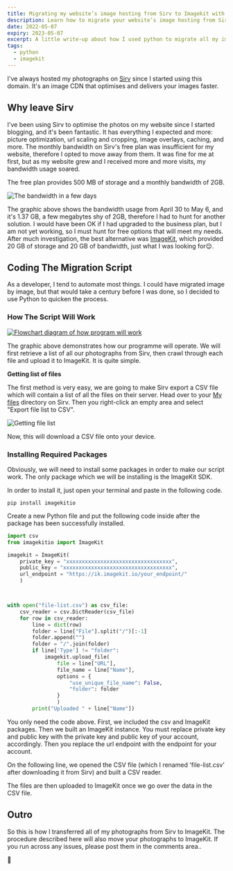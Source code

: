 ```yaml
---
title: Migrating my website’s image hosting from Sirv to Imagekit with Python
description: Learn how to migrate your website’s image hosting from Sirv to Imagekit with this step-by-step guide using Python. Improve your website’s performance and user experience with ease!
date: 2022-05-07
expiry: 2023-05-07
excerpt: A little write-up about how I used python to migrate all my images from sirv to imagekit
tags:
  - python
  - imagekit
---
```


I've always hosted my photographs on [Sirv](https://sirv.com/) since I started using this domain. It's an image CDN that optimises and delivers your images faster.

## Why leave Sirv

I've been using Sirv to optimise the photos on my website since I started blogging, and it's been fantastic. It has everything I expected and more: picture optimization, url scaling and cropping, image overlays, caching, and more. The monthly bandwidth on Sirv's free plan was insufficient for my website, therefore I opted to move away from them. It was fine for me at first, but as my website grew and I received more and more visits, my bandwidth usage soared.

The free plan provides 500 MB of storage and a monthly bandwidth of 2GB.

![The bandwidth in a few days](https://ik.imagekit.io/kudadam/blog/migrate-sirv-imagekit/monthly-bandwith_2lycAl4mP.png)

The graphic above shows the bandwidth usage from April 30 to May 6, and it's 1.37 GB, a few megabytes shy of 2GB, therefore I had to hunt for another solution. I would have been OK if I had upgraded to the business plan, but I am not yet working, so I must hunt for free options that will meet my needs. After much investigation, the best alternative was [ImageKit](https://imagekit.io/), which provided 20 GB of storage and 20 GB of bandwidth, just what I was looking for:relieved:.

## Coding The Migration Script

As a developer, I tend to automate most things. I could have migrated image by image, but that would take a century before I was done, so I decided to use Python to quicken the process.

### How The Script Will Work

[![Flowchart diagram of how program will work](https://mermaid.ink/img/pako:eNo1zc0KgkAUhuFbOZy13oCLICtCWlYrx8XBOTpD8yPjGSLEe08id9_i4XsX7KNmrHBw8d0bSgKPWoVje2UBZ2eBOMBgHc-dCmV5UKFuG-FEwiAmxTwaYOrNz-zk1D4nF0mDRGg8jXyz0mGBnpMnq7faogKAQjHsWWG1TU3ppVCFdXN50tv_RVuJCauB3MwFUpZ4_4QeK0mZd3S2NCbyf7V-ARLYR-k)](https://mermaid.live/edit#pako:eNo1zc0KgkAUhuFbOZy13oCLICtCWlYrx8XBOTpD8yPjGSLEe08id9_i4XsX7KNmrHBw8d0bSgKPWoVje2UBZ2eBOMBgHc-dCmV5UKFuG-FEwiAmxTwaYOrNz-zk1D4nF0mDRGg8jXyz0mGBnpMnq7faogKAQjHsWWG1TU3ppVCFdXN50tv_RVuJCauB3MwFUpZ4_4QeK0mZd3S2NCbyf7V-ARLYR-k)

The graphic above demonstrates how our programme will operate. We will first retrieve a list of all our photographs from Sirv, then crawl through each file and upload it to ImageKit. It is quite simple.

**Getting list of files**

The first method is very easy, we are going to make Sirv export a CSV file which will contain a list of all the files on their server. Head over to your [My files](https://my.sirv.com/#/browse/) directory on Sirv. Then you right-click an empty area and select "Export file list to CSV".

![Getting file list](https://ik.imagekit.io/kudadam/blog/migrate-sirv-imagekit/getting-flie-list_VnGgq0DAM.gif?ik-sdk-version=javascript-1.4.3&updatedAt=1666489355212)

Now, this will download a CSV file onto your device.

### Installing Required Packages

Obviously, we will need to install some packages in order to make our script work. The only package which we will be installing is the ImageKit SDK.

In order to install it, just open your terminal and paste in the following code.

```plaintext
pip install imagekitio
```

Create a new Python file and put the following code inside after the package has been successfully installed.

```python
import csv
from imagekitio import ImageKit

imagekit = ImageKit(
	private_key = "xxxxxxxxxxxxxxxxxxxxxxxxxxxxxxxxxx",
	public_key = "xxxxxxxxxxxxxxxxxxxxxxxxxxxxxxxxxxx",
	url_endpoint = "https://ik.imagekit.io/your_endpoint/"
	)



with open("file-list.csv") as csv_file:
	csv_reader = csv.DictReader(csv_file)
	for row in csv_reader:
		line = dict(row)
		folder = line["File"].split("/")[:-1]
		folder.append("")
		folder = "/".join(folder)
		if line['Type'] != "folder":
			imagekit.upload_file(
				file = line["URL"],
				file_name = line["Name"],
				options = {
					"use_unique_file_name": False,
					"folder": folder
				}
				)
		print("Uploaded " + line["Name"])
```

You only need the code above. First, we included the csv and ImageKit packages. Then we built an ImageKit instance. You must replace private key and public key with the private key and public key of your account, accordingly. Then you replace the url endpoint with the endpoint for your account.

On the following line, we opened the CSV file (which I renamed 'file-list.csv' after downloading it from Sirv) and built a CSV reader.

The files are then uploaded to ImageKit once we go over the data in the CSV file.

## Outro

So this is how I transferred all of my photographs from Sirv to ImageKit. The procedure described here will also move your photographs to ImageKit. If you run across any issues, please post them in the comments area..

:wave:
